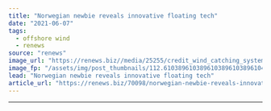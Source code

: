 ```yaml
---
title: "Norwegian newbie reveals innovative floating tech"
date: "2021-06-07"
tags: 
  - offshore wind
  - renews
source: "renews"
image_url: "https://renews.biz//media/25255/credit_wind_catching_systems.jpeg?mode=crop&width=770&heightratio=0.6103896103896103896103896104&slimmage=true"
image_fp: "/assets/img/post_thumbnails/112.6103896103896103896103896104&slimmage=true"
lead: "Norwegian newbie reveals innovative floating tech"
article_url: "https://renews.biz/70098/norwegian-newbie-reveals-innovative-floating-tech/"
---
```


---
